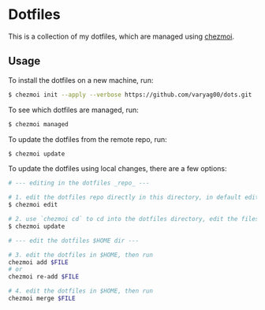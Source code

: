 # Dotfiles

This is a collection of my dotfiles, which are managed using [chezmoi](https://www.chezmoi.io/).

## Usage

To install the dotfiles on a new machine, run:

```sh
$ chezmoi init --apply --verbose https://github.com/varyag00/dots.git
```

To see which dotfiles are managed, run:

```sh
$ chezmoi managed
```

To update the dotfiles from the remote repo, run:

```sh
$ chezmoi update
```

To update the dotfiles using local changes, there are a few options:

```sh
# --- editing in the dotfiles _repo_ ---

# 1. edit the dotfiles repo directly in this directory, in default editor
$ chezmoi edit

# 2. use `chezmoi cd` to cd into the dotfiles directory, edit the files directly, then `chezmoi apply` to apply the managed changes
$ chezmoi update

# --- edit the dotfiles $HOME dir ---

# 3. edit the dotfiles in $HOME, then run
chezmoi add $FILE
# or
chezmoi re-add $FILE

# 4. edit the dotfiles in $HOME, then run
chezmoi merge $FILE
```
